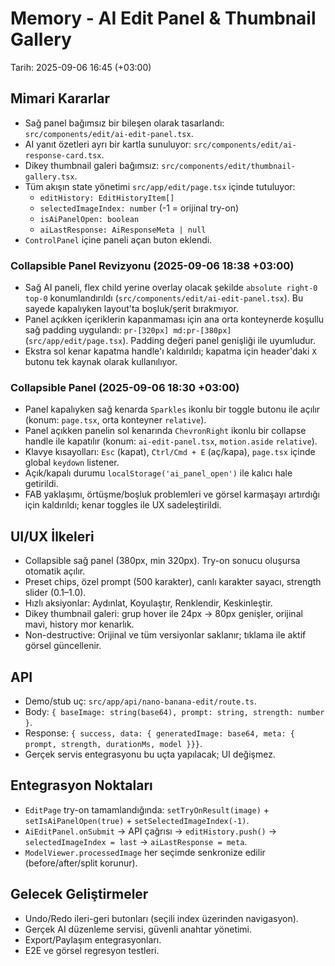 # Memory - AI Edit Panel & Thumbnail Gallery

Tarih: 2025-09-06 16:45 (+03:00)

## Mimari Kararlar
- Sağ panel bağımsız bir bileşen olarak tasarlandı: `src/components/edit/ai-edit-panel.tsx`.
- AI yanıt özetleri ayrı bir kartla sunuluyor: `src/components/edit/ai-response-card.tsx`.
- Dikey thumbnail galeri bağımsız: `src/components/edit/thumbnail-gallery.tsx`.
- Tüm akışın state yönetimi `src/app/edit/page.tsx` içinde tutuluyor:
  - `editHistory: EditHistoryItem[]`
  - `selectedImageIndex: number` (-1 = orijinal try-on)
  - `isAiPanelOpen: boolean`
  - `aiLastResponse: AiResponseMeta | null`
- `ControlPanel` içine paneli açan buton eklendi.

### Collapsible Panel Revizyonu (2025-09-06 18:38 +03:00)
- Sağ AI paneli, flex child yerine overlay olacak şekilde `absolute right-0 top-0` konumlandırıldı (`src/components/edit/ai-edit-panel.tsx`). Bu sayede kapalıyken layout'ta boşluk/şerit bırakmıyor.
- Panel açıkken içeriklerin kapanmaması için ana orta konteynerde koşullu sağ padding uygulandı: `pr-[320px] md:pr-[380px]` (`src/app/edit/page.tsx`). Padding değeri panel genişliği ile uyumludur.
- Ekstra sol kenar kapatma handle'ı kaldırıldı; kapatma için header'daki `X` butonu tek kaynak olarak kullanılıyor.

### Collapsible Panel (2025-09-06 18:30 +03:00)
- Panel kapalıyken sağ kenarda `Sparkles` ikonlu bir toggle butonu ile açılır (konum: `page.tsx`, orta konteyner `relative`).
- Panel açıkken panelin sol kenarında `ChevronRight` ikonlu bir collapse handle ile kapatılır (konum: `ai-edit-panel.tsx`, `motion.aside` `relative`).
- Klavye kısayolları: `Esc` (kapat), `Ctrl/Cmd + E` (aç/kapa), `page.tsx` içinde global `keydown` listener.
- Açık/kapalı durumu `localStorage('ai_panel_open')` ile kalıcı hale getirildi.
- FAB yaklaşımı, örtüşme/boşluk problemleri ve görsel karmaşayı artırdığı için kaldırıldı; kenar toggles ile UX sadeleştirildi.

## UI/UX İlkeleri
- Collapsible sağ panel (380px, min 320px). Try-on sonucu oluşursa otomatik açılır.
- Preset chips, özel prompt (500 karakter), canlı karakter sayacı, strength slider (0.1–1.0).
- Hızlı aksiyonlar: Aydınlat, Koyulaştır, Renklendir, Keskinleştir.
- Dikey thumbnail galeri: grup hover ile 24px → 80px genişler, orijinal mavi, history mor kenarlık.
- Non-destructive: Orijinal ve tüm versiyonlar saklanır; tıklama ile aktif görsel güncellenir.

## API
- Demo/stub uç: `src/app/api/nano-banana-edit/route.ts`.
- Body: `{ baseImage: string(base64), prompt: string, strength: number }`.
- Response: `{ success, data: { generatedImage: base64, meta: { prompt, strength, durationMs, model }}}`.
- Gerçek servis entegrasyonu bu uçta yapılacak; UI değişmez.

## Entegrasyon Noktaları
- `EditPage` try-on tamamlandığında: `setTryOnResult(image)` + `setIsAiPanelOpen(true)` + `setSelectedImageIndex(-1)`.
- `AiEditPanel.onSubmit` → API çağrısı → `editHistory.push()` → `selectedImageIndex = last` → `aiLastResponse = meta`.
- `ModelViewer.processedImage` her seçimde senkronize edilir (before/after/split korunur).

## Gelecek Geliştirmeler
- Undo/Redo ileri-geri butonları (seçili index üzerinden navigasyon).
- Gerçek AI düzenleme servisi, güvenli anahtar yönetimi.
- Export/Paylaşım entegrasyonları.
- E2E ve görsel regresyon testleri.
